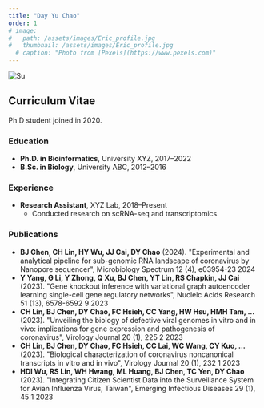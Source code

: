```yaml
---
title: "Day Yu Chao"
order: 1
# image: 
#   path: /assets/images/Eric_profile.jpg
#   thumbnail: /assets/images/Eric_profile.jpg
  # caption: "Photo from [Pexels](https://www.pexels.com)"
---
```


<img src="{{ '/assets/images/teacher.jpg' | relative_url }}" alt="Su" style="max-width: 300px; height: auto;">

## Curriculum Vitae
Ph.D student joined in 2020.
### Education
- **Ph.D. in Bioinformatics**, University XYZ, 2017–2022
- **B.Sc. in Biology**, University ABC, 2012–2016

### Experience
- **Research Assistant**, XYZ Lab, 2018–Present
  - Conducted research on scRNA-seq and transcriptomics.

### Publications
- **BJ Chen, CH Lin, HY Wu, JJ Cai, DY Chao** (2024). "Experimental and analytical pipeline for sub-genomic RNA landscape of coronavirus by Nanopore sequencer", Microbiology Spectrum 12 (4), e03954-23 2024
- **Y Yang, G Li, Y Zhong, Q Xu, BJ Chen, YT Lin, RS Chapkin, JJ Cai** (2023). "Gene knockout inference with variational graph autoencoder learning single-cell gene regulatory networks", Nucleic Acids Research 51 (13), 6578-6592	9	2023
- **CH Lin, BJ Chen, DY Chao, FC Hsieh, CC Yang, HW Hsu, HMH Tam, ...** (2023). "Unveiling the biology of defective viral genomes in vitro and in vivo: implications for gene expression and pathogenesis of coronavirus", Virology Journal 20 (1), 225	2	2023
- **CH Lin, BJ Chen, DY Chao, FC Hsieh, CC Lai, WC Wang, CY Kuo, ...** (2023). "Biological characterization of coronavirus noncanonical transcripts in vitro and in vivo", Virology Journal 20 (1), 232	1	2023
- **HDI Wu, RS Lin, WH Hwang, ML Huang, BJ Chen, TC Yen, DY Chao** (2023). "Integrating Citizen Scientist Data into the Surveillance System for Avian Influenza Virus, Taiwan", Emerging Infectious Diseases 29 (1), 45	1	2023
